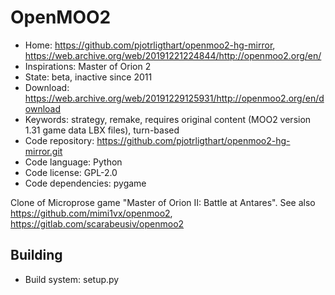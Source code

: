 # OpenMOO2

- Home: https://github.com/pjotrligthart/openmoo2-hg-mirror, https://web.archive.org/web/20191221224844/http://openmoo2.org/en/
- Inspirations: Master of Orion 2
- State: beta, inactive since 2011
- Download: https://web.archive.org/web/20191229125931/http://openmoo2.org/en/download
- Keywords: strategy, remake, requires original content (MOO2 version 1.31 game data LBX files), turn-based
- Code repository: https://github.com/pjotrligthart/openmoo2-hg-mirror.git
- Code language: Python
- Code license: GPL-2.0
- Code dependencies: pygame

Clone of Microprose game "Master of Orion II: Battle at Antares".
See also https://github.com/mimi1vx/openmoo2, https://gitlab.com/scarabeusiv/openmoo2

## Building

- Build system: setup.py
